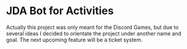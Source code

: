 # JDA Bot for Activities


Actually this project was only meant for the Discord Games, but due to several ideas I decided to orientate the project under another name and goal. The next upcoming feature will be a ticket system.